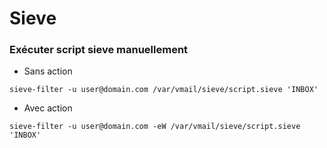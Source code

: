 Sieve
===

### Exécuter script sieve manuellement
- Sans action
```shell
sieve-filter -u user@domain.com /var/vmail/sieve/script.sieve 'INBOX'
```
- Avec action
```shell
sieve-filter -u user@domain.com -eW /var/vmail/sieve/script.sieve 'INBOX'
```

